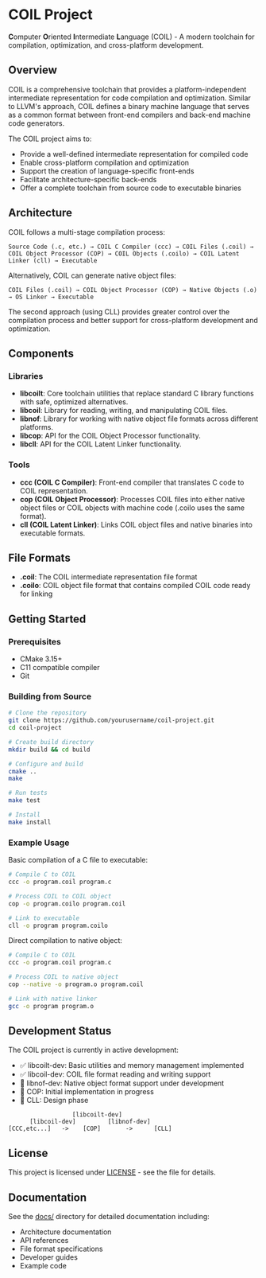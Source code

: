 # COIL Project

**C**omputer **O**riented **I**ntermediate **L**anguage (COIL) - A modern toolchain for compilation, optimization, and cross-platform development.

## Overview

COIL is a comprehensive toolchain that provides a platform-independent intermediate representation for code compilation and optimization. Similar to LLVM's approach, COIL defines a binary machine language that serves as a common format between front-end compilers and back-end machine code generators.

The COIL project aims to:
- Provide a well-defined intermediate representation for compiled code
- Enable cross-platform compilation and optimization
- Support the creation of language-specific front-ends
- Facilitate architecture-specific back-ends
- Offer a complete toolchain from source code to executable binaries

## Architecture

COIL follows a multi-stage compilation process:

```
Source Code (.c, etc.) → COIL C Compiler (ccc) → COIL Files (.coil) → COIL Object Processor (COP) → COIL Objects (.coilo) → COIL Latent Linker (cll) → Executable
```

Alternatively, COIL can generate native object files:

```
COIL Files (.coil) → COIL Object Processor (COP) → Native Objects (.o) → OS Linker → Executable
```

The second approach (using CLL) provides greater control over the compilation process and better support for cross-platform development and optimization.

## Components

### Libraries

- **libcoilt**: Core toolchain utilities that replace standard C library functions with safe, optimized alternatives.
- **libcoil**: Library for reading, writing, and manipulating COIL files.
- **libnof**: Library for working with native object file formats across different platforms.
- **libcop**: API for the COIL Object Processor functionality.
- **libcll**: API for the COIL Latent Linker functionality.

### Tools

- **ccc (COIL C Compiler)**: Front-end compiler that translates C code to COIL representation.
- **cop (COIL Object Processor)**: Processes COIL files into either native object files or COIL objects with machine code (.coilo uses the same format).
- **cll (COIL Latent Linker)**: Links COIL object files and native binaries into executable formats.

## File Formats

- **.coil**: The COIL intermediate representation file format
- **.coilo**: COIL object file format that contains compiled COIL code ready for linking

## Getting Started

### Prerequisites

- CMake 3.15+
- C11 compatible compiler
- Git

### Building from Source

```bash
# Clone the repository
git clone https://github.com/yourusername/coil-project.git
cd coil-project

# Create build directory
mkdir build && cd build

# Configure and build
cmake ..
make

# Run tests
make test

# Install
make install
```

### Example Usage

Basic compilation of a C file to executable:

```bash
# Compile C to COIL
ccc -o program.coil program.c

# Process COIL to COIL object
cop -o program.coilo program.coil

# Link to executable
cll -o program program.coilo
```

Direct compilation to native object:

```bash
# Compile C to COIL
ccc -o program.coil program.c

# Process COIL to native object
cop --native -o program.o program.coil

# Link with native linker
gcc -o program program.o
```

## Development Status

The COIL project is currently in active development:

- ✅ libcoilt-dev: Basic utilities and memory management implemented
- ✅ libcoil-dev: COIL file format reading and writing support
- 🔄 libnof-dev: Native object format support under development
- 🔄 COP: Initial implementation in progress
- 🔄 CLL: Design phase

```
                  [libcoilt-dev]
      [libcoil-dev]         [libnof-dev]
[CCC,etc...]   ->    [COP]       ->      [CLL]
```

## License

This project is licensed under [LICENSE](LICENSE) - see the file for details.

## Documentation

See the [docs/](docs/) directory for detailed documentation including:
- Architecture documentation
- API references
- File format specifications
- Developer guides
- Example code